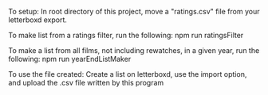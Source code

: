 To setup:
In root directory of this project, move a "ratings.csv" file from your letterboxd export. 

To make list from a ratings filter, run the following: 
npm run ratingsFilter

To make a list from all films, not including rewatches, in a given year, run the following: 
npm run yearEndListMaker

To use the file created: 
Create a list on letterboxd, use the import option, and upload the .csv file written by this program


